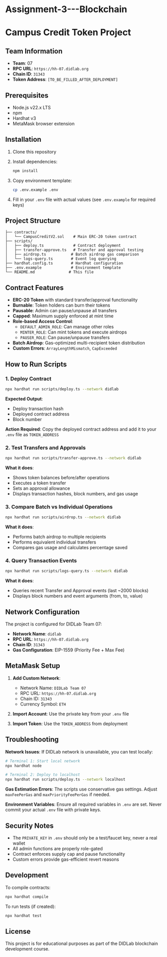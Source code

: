 # Assignment-3---Blockchain
# Campus Credit Token Project

## Team Information
- **Team**: 07
- **RPC URL**: `https://hh-07.didlab.org`
- **Chain ID**: `31343`
- **Token Address**: `[TO_BE_FILLED_AFTER_DEPLOYMENT]`

## Prerequisites

- Node.js v22.x LTS
- npm
- Hardhat v3
- MetaMask browser extension

## Installation

1. Clone this repository
2. Install dependencies:
   ```bash
   npm install
   ```

3. Copy environment template:
   ```bash
   cp .env.example .env
   ```

4. Fill in your `.env` file with actual values (see `.env.example` for required keys)

## Project Structure

```
├── contracts/
│   └── CampusCreditV2.sol    # Main ERC-20 token contract
├── scripts/
│   ├── deploy.ts             # Contract deployment
│   ├── transfer-approve.ts   # Transfer and approval testing
│   ├── airdrop.ts           # Batch airdrop gas comparison
│   └── logs-query.ts        # Event log querying
├── hardhat.config.ts        # Hardhat configuration
├── .env.example             # Environment template
└── README.md               # This file
```

## Contract Features

- **ERC-20 Token** with standard transfer/approval functionality
- **Burnable**: Token holders can burn their tokens
- **Pausable**: Admin can pause/unpause all transfers
- **Capped**: Maximum supply enforced at mint time
- **Role-based Access Control**:
  - `DEFAULT_ADMIN_ROLE`: Can manage other roles
  - `MINTER_ROLE`: Can mint tokens and execute airdrops
  - `PAUSER_ROLE`: Can pause/unpause transfers
- **Batch Airdrop**: Gas-optimized multi-recipient token distribution
- **Custom Errors**: `ArrayLengthMismatch`, `CapExceeded`

## How to Run Scripts

### 1. Deploy Contract
```bash
npx hardhat run scripts/deploy.ts --network didlab
```
**Expected Output**:
- Deploy transaction hash
- Deployed contract address
- Block number

**Action Required**: Copy the deployed contract address and add it to your `.env` file as `TOKEN_ADDRESS`

### 2. Test Transfers and Approvals
```bash
npx hardhat run scripts/transfer-approve.ts --network didlab
```
**What it does**:
- Shows token balances before/after operations
- Executes a token transfer
- Sets an approval allowance
- Displays transaction hashes, block numbers, and gas usage

### 3. Compare Batch vs Individual Operations
```bash
npx hardhat run scripts/airdrop.ts --network didlab
```
**What it does**:
- Performs batch airdrop to multiple recipients
- Performs equivalent individual transfers
- Compares gas usage and calculates percentage saved

### 4. Query Transaction Events
```bash
npx hardhat run scripts/logs-query.ts --network didlab
```
**What it does**:
- Queries recent Transfer and Approval events (last ~2000 blocks)
- Displays block numbers and event arguments (from, to, value)

## Network Configuration

The project is configured for DIDLab Team 07:
- **Network Name**: `didlab`
- **RPC URL**: `https://hh-07.didlab.org`
- **Chain ID**: `31343`
- **Gas Configuration**: EIP-1559 (Priority Fee + Max Fee)

## MetaMask Setup

1. **Add Custom Network**:
   - Network Name: `DIDLab Team 07`
   - RPC URL: `https://hh-07.didlab.org`
   - Chain ID: `31343`
   - Currency Symbol: `ETH`

2. **Import Account**: Use the private key from your `.env` file

3. **Import Token**: Use the `TOKEN_ADDRESS` from deployment

## Troubleshooting

**Network Issues**: If DIDLab network is unavailable, you can test locally:
```bash
# Terminal 1: Start local network
npx hardhat node

# Terminal 2: Deploy to localhost
npx hardhat run scripts/deploy.ts --network localhost
```

**Gas Estimation Errors**: The scripts use conservative gas settings. Adjust `maxFeePerGas` and `maxPriorityFeePerGas` if needed.

**Environment Variables**: Ensure all required variables in `.env` are set. Never commit your actual `.env` file with private keys.

## Security Notes

- The `PRIVATE_KEY` in `.env` should only be a test/faucet key, never a real wallet
- All admin functions are properly role-gated
- Contract enforces supply cap and pause functionality
- Custom errors provide gas-efficient revert reasons

## Development

To compile contracts:
```bash
npx hardhat compile
```

To run tests (if created):
```bash
npx hardhat test
```

## License

This project is for educational purposes as part of the DIDLab blockchain development course.

